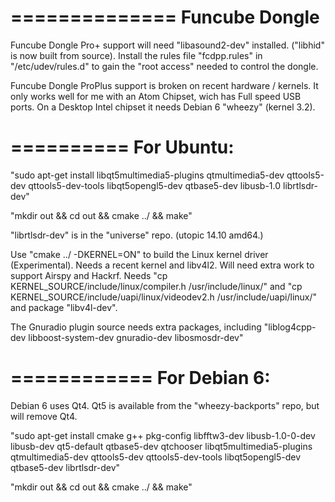 ==============
Funcube Dongle
==============

Funcube Dongle Pro+ support will need "libasound2-dev" installed. ("libhid" is now built from source). Install the rules file "fcdpp.rules" in "/etc/udev/rules.d" to gain the "root access" needed to control the dongle.

Funcube Dongle ProPlus support is broken on recent hardware / kernels. It only works well for me with an Atom Chipset, wich has Full speed USB ports. On a Desktop Intel chipset it needs Debian 6 "wheezy" (kernel 3.2).


==========
For Ubuntu:
==========

"sudo apt-get install libqt5multimedia5-plugins qtmultimedia5-dev qttools5-dev qttools5-dev-tools libqt5opengl5-dev qtbase5-dev libusb-1.0 librtlsdr-dev"

"mkdir out && cd out && cmake ../ && make"

"librtlsdr-dev" is in the "universe" repo. (utopic 14.10 amd64.)

Use "cmake ../ -DKERNEL=ON" to build the Linux kernel driver (Experimental). Needs a recent kernel and libv4l2. Will need extra work to support Airspy and Hackrf. Needs "cp KERNEL_SOURCE/include/linux/compiler.h /usr/include/linux/" and "cp KERNEL_SOURCE/include/uapi/linux/videodev2.h /usr/include/uapi/linux/" and package "libv4l-dev".

The Gnuradio plugin source needs extra packages, including "liblog4cpp-dev libboost-system-dev gnuradio-dev libosmosdr-dev"


============
For Debian 6:
============

Debian 6 uses Qt4. Qt5 is available from the "wheezy-backports" repo, but will remove Qt4.

"sudo apt-get install cmake g++ pkg-config libfftw3-dev libusb-1.0-0-dev libusb-dev qt5-default qtbase5-dev qtchooser libqt5multimedia5-plugins qtmultimedia5-dev qttools5-dev qttools5-dev-tools libqt5opengl5-dev qtbase5-dev librtlsdr-dev"

"mkdir out && cd out && cmake ../ && make"

